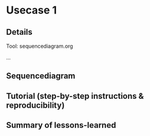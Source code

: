 # Usecase 1

## Details
Tool: sequencediagram.org

...

## Sequencediagram

## Tutorial (step-by-step instructions & reproducibility)

## Summary of lessons-learned
